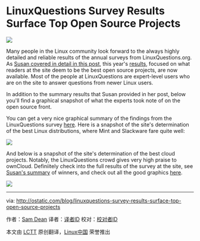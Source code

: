LinuxQuestions Survey Results Surface Top Open Source Projects
================================================================================
![](http://farm5.static.flickr.com/4099/4777335328_3cc363c419_m.jpg)

Many people in the Linux community look forward to the always highly detailed and reliable results of the annual surveys from LinuxQuestions.org. As [Susan covered in detail in this post][1], this year's [results][2], focused on what readers at the site deem to be the best open source projects, are now available. Most of the people at LinuxQuestions are expert-level users who are on the site to answer questions from newer Linux users.

In addition to the summary results that Susan provided in her post, below you'll find a graphical snapshot of what the experts took note of on the open source front. 

You can get a very nice graphical summary of the findings from the LinuxQuestions survey [here][3].  Here is a snapshot of the site's determination of the best Linux distributions, where Mint and Slackware fare quite well:

![](http://i1311.photobucket.com/albums/s669/webworkerdaily/lin_zps9ogvyrty.png)

And below is a snapshot of the site's determination of the best cloud projects. Notably, the LinuxQuestions crowd gives very high praise to ownCloud. Definiitely check into the full results of the survey at the site, see [Susan's summary][4] of winners, and check out all the good graphics [here][5].

![](http://i1311.photobucket.com/albums/s669/webworkerdaily/lin2_zps9nxf7yyi.png)

--------------------------------------------------------------------------------

via: http://ostatic.com/blog/linuxquestions-survey-results-surface-top-open-source-projects

作者：[Sam Dean][a]
译者：[译者ID](https://github.com/译者ID)
校对：[校对者ID](https://github.com/校对者ID)

本文由 [LCTT](https://github.com/LCTT/TranslateProject) 原创翻译，[Linux中国](http://linux.cn/) 荣誉推出

[a]:http://ostatic.com/member/samdean
[1]:http://ostatic.com/blog/lq-members-choice-award-winners-announced
[2]:http://www.linuxquestions.org/questions/linux-news-59/2014-linuxquestions-org-members-choice-award-winners-4175532948/
[3]:http://www.linuxquestions.org/questions/2014mca.php
[4]:http://ostatic.com/blog/lq-members-choice-award-winners-announced
[5]:http://www.linuxquestions.org/questions/2014mca.php